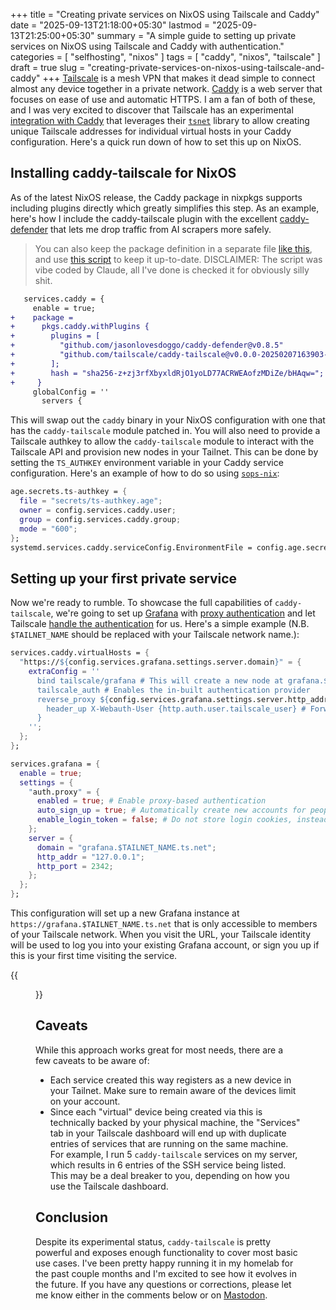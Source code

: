 +++
title = "Creating private services on NixOS using Tailscale and Caddy"
date = "2025-09-13T21:18:00+05:30"
lastmod = "2025-09-13T21:25:00+05:30"
summary = "A simple guide to setting up private services on NixOS using Tailscale and Caddy with authentication."
categories = [ "selfhosting", "nixos" ]
tags = [ "caddy", "nixos", "tailscale" ]
draft = true
slug = "creating-private-services-on-nixos-using-tailscale-and-caddy"
+++
[Tailscale](https://tailscale.com) is a mesh VPN that makes it dead simple to connect almost any device together in a private network. [Caddy](https://caddyserver.com) is a web server that focuses on ease of use and automatic HTTPS. I am a fan of both of these, and I was very excited to discover that Tailscale has an experimental [integration with Caddy](https://github.com/tailscale/caddy-tailscale) that leverages their [`tsnet`](https://tailscale.com/kb/1244/tsnet) library to allow creating unique Tailscale addresses for individual virtual hosts in your Caddy configuration. Here's a quick run down of how to set this up on NixOS.

## Installing caddy-tailscale for NixOS

As of the latest NixOS release, the Caddy package in nixpkgs supports including plugins directly which greatly simplifies this step. As an example, here's how I include the caddy-tailscale plugin with the excellent [caddy-defender](https://github.com/JasonLovesDoggo/caddy-defender) that lets me drop traffic from AI scrapers more safely.

> You can also keep the package definition in a separate file [like this](https://github.com/msfjarvis/dotfiles/blob/94b443ce6748a1897b7b839e1564eca34bfcbe3e/packages/caddy-with-plugins/default.nix), and use [this script](https://github.com/msfjarvis/dotfiles/blob/94b443ce6748a1897b7b839e1564eca34bfcbe3e/dev/caddy/update_caddy_plugins.py) to keep it up-to-date. DISCLAIMER: The script was vibe coded by Claude, all I've done is checked it for obviously silly shit.

```diff
   services.caddy = {
     enable = true;
+    package =
+      pkgs.caddy.withPlugins {
+        plugins = [
+          "github.com/jasonlovesdoggo/caddy-defender@v0.8.5"
+          "github.com/tailscale/caddy-tailscale@v0.0.0-20250207163903-69a970c84556"
+        ];
+        hash = "sha256-z+zj3rfXbyxldRjO1yoLD77ACRWEAofzMDiZe/bHAqw=";
+     }
     globalConfig = ''
       servers {
```

This will swap out the `caddy` binary in your NixOS configuration with one that has the `caddy-tailscale` module patched in. You will also need to provide a Tailscale authkey to allow the `caddy-tailscale` module to interact with the Tailscale API and provision new nodes in your Tailnet. This can be done by setting the `TS_AUTHKEY` environment variable in your Caddy service configuration. Here's an example of how to do so using [`sops-nix`](https://github.com/Mic92/sops-nix):

```nix
age.secrets.ts-authkey = {
  file = "secrets/ts-authkey.age";
  owner = config.services.caddy.user;
  group = config.services.caddy.group;
  mode = "600";
};
systemd.services.caddy.serviceConfig.EnvironmentFile = config.age.secrets.ts-authkey.path;
```

## Setting up your first private service

Now we're ready to rumble. To showcase the full capabilities of `caddy-tailscale`, we're going to set up [Grafana](https://grafana.com) with [proxy authentication](https://grafana.com/docs/grafana/latest/setup-grafana/configure-security/configure-authentication/auth-proxy/) and let Tailscale [handle the authentication](https://github.com/tailscale/caddy-tailscale?tab=readme-ov-file#authentication-provider) for us. Here's a simple example (N.B. `$TAILNET_NAME` should be replaced with your Tailscale network name.):

```nix
services.caddy.virtualHosts = {
  "https://${config.services.grafana.settings.server.domain}" = {
    extraConfig = ''
      bind tailscale/grafana # This will create a new node at grafana.$TAILNET_NAME.ts.net
      tailscale_auth # Enables the in-built authentication provider
      reverse_proxy ${config.services.grafana.settings.server.http_addr}:${toString config.services.grafana.settings.server.http_port} {
        header_up X-Webauth-User {http.auth.user.tailscale_user} # Forwards your Tailscale user ID to Grafana. Usually your email address.
      }
    '';
  };
};

services.grafana = {
  enable = true;
  settings = {
    "auth.proxy" = {
      enabled = true; # Enable proxy-based authentication
      auto_sign_up = true; # Automatically create new accounts for people who access the service
      enable_login_token = false; # Do not store login cookies, instead always relying on proxy authentication
    };
    server = {
      domain = "grafana.$TAILNET_NAME.ts.net";
      http_addr = "127.0.0.1";
      http_port = 2342;
    };
  };
};
```

This configuration will set up a new Grafana instance at `https://grafana.$TAILNET_NAME.ts.net` that is only accessible to members of your Tailscale network. When you visit the URL, your Tailscale identity will be used to log you into your existing Grafana account, or sign you up if this is your first time visiting the service.

{{<figure src="grafana-profile.webp" alt="The profile page on Grafana, showing the name, email and username fields with an additional 'synced via auth proxy' label next to them. The email and username have been blurred out to redact them for privacy reasons" title="Grafana profile showing that user identification is being done via the Tailscale proxy" loading="lazy">}}

## Caveats

While this approach works great for most needs, there are a few caveats to be aware of:

- Each service created this way registers as a new device in your Tailnet. Make sure to remain aware of the devices limit on your account.
- Since each "virtual" device being created via this is technically backed by your physical machine, the "Services" tab in your Tailscale dashboard will end up with duplicate entries of services that are running on the same machine. For example, I run 5 `caddy-tailscale` services on my server, which results in 6 entries of the SSH service being listed. This may be a deal breaker to you, depending on how you use the Tailscale dashboard.

## Conclusion

Despite its experimental status, `caddy-tailscale` is pretty powerful and exposes enough functionality to cover most basic use cases. I've been pretty happy running it in my homelab for the past couple months and I'm excited to see how it evolves in the future. If you have any questions or corrections, please let me know either in the comments below or on [Mastodon](https://androiddev.social/@msfjarvis).
